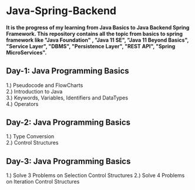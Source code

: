# Java-Spring-Backend
#### It is the progress of my learning from Java Basics to Java Backend Spring Framework. This repository contains all the topic from basics to spring framework like "Java Foundation" , "Java 11 SE", "Java 11 Beyond Basics", "Service Layer", "DBMS", "Persistence Layer", "REST API", "Spring MicroServices".

## Day-1: Java Programming Basics
1.) Pseudocode and FlowCharts\
2.) Introduction to Java\
3.) Keywords, Variables, Identifiers and DataTypes\
4.) Operators

## Day-2: Java Programming Basics
1.) Type Conversion\
2.) Control Structures

## Day-3: Java Programming Basics
1.) Solve 3 Problems on Selection Control Structures
2.) Solve 4 Problems on Iteration Control Structures
